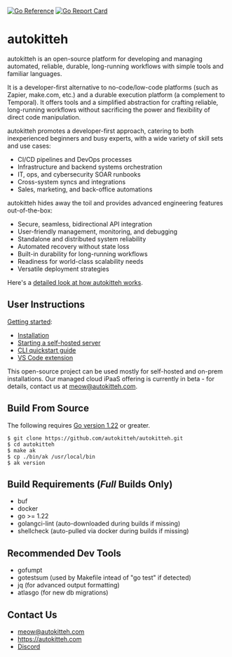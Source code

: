[![Go Reference](https://pkg.go.dev/badge/go.autokitteh.dev/autokitteh.svg)](https://pkg.go.dev/go.autokitteh.dev/autokitteh)
[![Go Report Card](https://goreportcard.com/badge/go.autokitteh.dev/autokitteh)](https://goreportcard.com/report/go.autokitteh.dev/autokitteh)

# autokitteh

autokitteh is an open-source platform for developing and managing automated,
reliable, durable, long-running workflows with simple tools and familiar
languages.

It is a developer-first alternative to no-code/low-code platforms (such as Zapier, make.com, etc.) and a durable execution platform (a complement to Temporal). It offers tools and a simplified abstraction for crafting reliable, long-running workflows without sacrificing the power and flexibility of direct code manipulation.

autokitteh promotes a developer-first approach, catering to both inexperienced
beginners and busy experts, with a wide variety of skill sets and use cases:

- CI/CD pipelines and DevOps processes
- Infrastructure and backend systems orchestration
- IT, ops, and cybersecurity SOAR runbooks
- Cross-system syncs and integrations
- Sales, marketing, and back-office automations

autokitteh hides away the toil and provides advanced engineering features
out-of-the-box:

- Secure, seamless, bidirectional API integration
- User-friendly management, monitoring, and debugging
- Standalone and distributed system reliability
- Automated recovery without state loss
- Built-in durability for long-running workflows
- Readiness for world-class scalability needs
- Versatile deployment strategies

Here's a [detailed look at how autokitteh works](https://docs.autokitteh.com/how_it_works).

## User Instructions

[Getting started](https://docs.autokitteh.com/get_started):

- [Installation](https://docs.autokitteh.com/get_started/install)
- [Starting a self-hosted server](https://docs.autokitteh.com/get_started/start_server)
- [CLI quickstart guide](https://docs.autokitteh.com/get_started/client/cli/quickstart)
- [VS Code extension](https://docs.autokitteh.com/get_started/client/vscode)

This open-source project can be used mostly for self-hosted and on-prem
installations. Our managed cloud iPaaS offering is currently in beta - for
details, contact us at meow@autokitteh.com.

## Build From Source

The following requires [Go version 1.22](https://go.dev/dl/) or greater.

```shell
$ git clone https://github.com/autokitteh/autokitteh.git
$ cd autokitteh
$ make ak
$ cp ./bin/ak /usr/local/bin
$ ak version
```

## Build Requirements (_Full_ Builds Only)

- buf
- docker
- go >= 1.22
- golangci-lint (auto-downloaded during builds if missing)
- shellcheck (auto-pulled via docker during builds if missing)

## Recommended Dev Tools

- gofumpt
- gotestsum (used by Makefile intead of "go test" if detected)
- jq (for advanced output formatting)
- atlasgo (for new db migrations)

## Contact Us

- meow@autokitteh.com
- https://autokitteh.com
- [Discord](https://discord.gg/UhnJuBarZQ)
